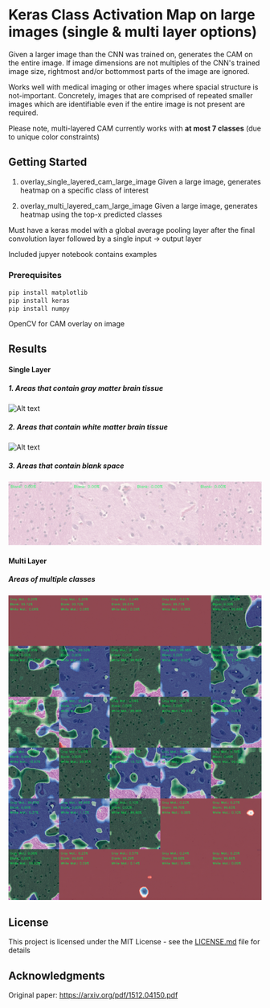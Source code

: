 # Keras Class Activation Map on large images (single & multi layer options)

Given a larger image than the CNN was trained on, generates the CAM on the entire image. If image dimensions are not multiples of the CNN's trained image size, rightmost and/or bottommost parts of the image are ignored.

Works well with medical imaging or other images where spacial structure is not-important. Concretely, images that are comprised of repeated smaller images which are identifiable even if the entire image is not present are required.

Please note, multi-layered CAM currently works with **at most 7 classes** (due to unique color constraints)

## Getting Started

1. overlay_single_layered_cam_large_image
Given a large image, generates heatmap on a specific class of interest 

2. overlay_multi_layered_cam_large_image
Given a large image, generates heatmap using the top-x predicted classes

Must have a keras model with a global average pooling layer after the final convolution layer followed by a single input -> output layer 

Included jupyer notebook contains examples 

### Prerequisites

```
pip install matplotlib
pip install keras
pip install numpy
```

OpenCV for CAM overlay on image

## Results

#### Single Layer

##### 1. Areas that contain gray matter brain tissue

![Alt text](images/generated_heatmap_GRAYMATTER.png?raw=true "Single CAM Overlay")

##### 2. Areas that contain white matter brain tissue

![Alt text](images/generated_heatmap_WHITEMATTER.png?raw=true "Single CAM Overlay")

##### 3. Areas that contain blank space

![Alt text](images/single_class_heatmap_BLANK.png?raw=true "Single CAM Overlay")

#### Multi Layer 

##### Areas of multiple classes

![Alt text](images/generated_heatmap.png?raw=true "Multi CAM Overlay")

## License

This project is licensed under the MIT License - see the [LICENSE.md](LICENSE.md) file for details

## Acknowledgments

Original paper: https://arxiv.org/pdf/1512.04150.pdf

